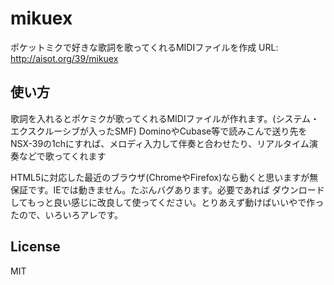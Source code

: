 # mikuex

ポケットミクで好きな歌詞を歌ってくれるMIDIファイルを作成
URL:
http://aisot.org/39/mikuex

## 使い方
歌詞を入れるとポケミクが歌ってくれるMIDIファイルが作れます。(システム・エクスクルーシブが入ったSMF) DominoやCubase等で読みこんで送り先をNSX-39の1chにすれば、メロディ入力して伴奏と合わせたり、リアルタイム演奏などで歌ってくれます

HTML5に対応した最近のブラウザ(ChromeやFirefox)なら動くと思いますが無保証です。IEでは動きません。たぶんバグあります。必要であれば ダウンロードしてもっと良い感じに改良して使ってください。とりあえず動けばいいやで作ったので、いろいろアレです。

## License
MIT